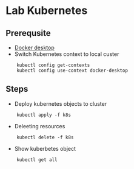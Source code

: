 # Lab Kubernetes

## Prerequsite
- [Docker desktop](https://www.docker.com/products/docker-desktop/)
- Switch Kubernetes context to local custer
```shell
    kubectl config get-contexts
    kubectl config use-context docker-desktop
```

## Steps
- Deploy kubernetes objects to cluster
```shell
    kubectl apply -f k8s
```
- Deleeting resources
```shell
    kubectl delete -f k8s
```
- Show kuberbetes object
```shell
    kubectl get all
```